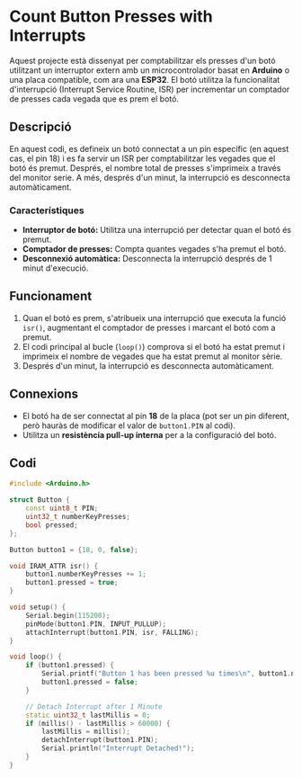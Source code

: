 # Count Button Presses with Interrupts

Aquest projecte està dissenyat per comptabilitzar els presses d'un botó utilitzant un interruptor extern amb un microcontrolador basat en **Arduino** o una placa compatible, com ara una **ESP32**. El botó utilitza la funcionalitat d'interrupció (Interrupt Service Routine, ISR) per incrementar un comptador de presses cada vegada que es prem el botó.

## Descripció

En aquest codi, es defineix un botó connectat a un pin específic (en aquest cas, el pin 18) i es fa servir un ISR per comptabilitzar les vegades que el botó és premut. Després, el nombre total de presses s'imprimeix a través del monitor serie. A més, després d'un minut, la interrupció es desconnecta automàticament.

### Característiques

- **Interruptor de botó:** Utilitza una interrupció per detectar quan el botó és premut.
- **Comptador de presses:** Compta quantes vegades s'ha premut el botó.
- **Desconnexió automàtica:** Desconnecta la interrupció després de 1 minut d'execució.

## Funcionament

1. Quan el botó es prem, s'atribueix una interrupció que executa la funció `isr()`, augmentant el comptador de presses i marcant el botó com a premut.
2. El codi principal al bucle (`loop()`) comprova si el botó ha estat premut i imprimeix el nombre de vegades que ha estat premut al monitor sèrie.
3. Després d'un minut, la interrupció es desconnecta automàticament.

## Connexions

- El botó ha de ser connectat al pin **18** de la placa (pot ser un pin diferent, però hauràs de modificar el valor de `button1.PIN` al codi).
- Utilitza un **resistència pull-up interna** per a la configuració del botó.

## Codi

```cpp
#include <Arduino.h>

struct Button {
    const uint8_t PIN;
    uint32_t numberKeyPresses;
    bool pressed;
};

Button button1 = {18, 0, false};

void IRAM_ATTR isr() {
    button1.numberKeyPresses += 1;
    button1.pressed = true;
}

void setup() {
    Serial.begin(115200);
    pinMode(button1.PIN, INPUT_PULLUP);
    attachInterrupt(button1.PIN, isr, FALLING);
}

void loop() {
    if (button1.pressed) {
        Serial.printf("Button 1 has been pressed %u times\n", button1.numberKeyPresses);
        button1.pressed = false;
    }

    // Detach Interrupt after 1 Minute
    static uint32_t lastMillis = 0;
    if (millis() - lastMillis > 60000) {
        lastMillis = millis();
        detachInterrupt(button1.PIN);
        Serial.println("Interrupt Detached!");
    }
}
